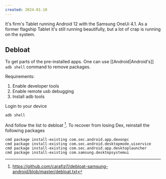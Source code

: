 ```yaml
---
created: 2024-01-10
---
```


It's firm's Tablet running Android 12 with the Samsung OneUi 4.1. As a former flagship Tablet it's still running beautifully, but a lot of crap is running on the system.

## Debloat

To get parts of the pre-installed apps. One can use [[Android|Android's]] `adb shell` command to remove packages.

Requirements:

1. Enable developer tools
2. Enable remote usb debugging
3. Install adb tools

Login to your device

```shell
adb shell

```

And follow the list to debloat
[^1]. To recover from losing Dex, reinstall the following packages

```shell
cmd package install-existing com.sec.android.app.dexonpc
cmd package install-existing com.sec.android.desktopmode.uiservice
cmd package install-existing com.sec.android.app.desktoplauncher
cmd package install-existing com.samsung.desktopsystemui
```

[^1]: https://github.com/carafizi1/debloat-samsung-android/blob/master/debloat.txt
